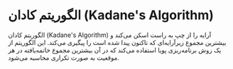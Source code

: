 # الگوریتم کادان (Kadane's Algorithm)

الگوریتم کادان (Kadane's Algorithm) آرایه را از چپ به راست اسکن می‌کند و بیشترین مجموع زیرآرایه‌ای که تاکنون پیدا شده است را پیگیری می‌کند. این الگوریتم از یک روش برنامه‌ریزی پویا استفاده می‌کند که در آن بیشترین مجموع خاتمه‌یافته در هر موقعیت به صورت تکراری محاسبه می‌شود.
